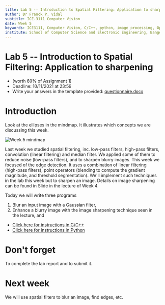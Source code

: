 ```yaml
---
title: Lab 5 -- Introduction to Spatial Filtering: Application to sharpening.
author: Dr Franck P. Vidal
subtitle: ICE-3111 Computer Vision
date: Week 5
keywords: ICE3111, Computer Vision, C/C++, python, image processing, OpenCV, Bangor University, School of Computer Science and Electronic Engineering
institute: School of Computer Science and Electronic Engineering, Bangor University
---
```


# Lab 5 -- Introduction to Spatial Filtering: Application to sharpening


- (worth 60% of Assignment 1)
- Deadline: 10/11/2021 at 23:59
- Write your answers in the template provided: [questionnaire.docx](https://github.com/effepivi/ICE-3111-Computer_Vision/raw/main/Labs/Lab-05/questionnaire.docx)

# Introduction

Look at the ellipses in the mindmap. It illustrates which concepts we are discussing this week.

![Week 5 mindmap](mindmap.png)

Last week we studied spatial filtering, inc. low-pass filters, high-pass filters, convolution (linear filtering) and median filter. We applied some of them to reduce noise (low-pass filters), and to sharpen blurry images.
This week we focused of the edge detection. It uses a combination of linear filtering (high-pass filters), point operators (blending to compute the gradient magnitude, and threshold segmentation). We'll implement such techniques in the lab this week but to sharpen an image. Details on image sharpening can be found in Slide in the lecture of Week 4.

Today we will write three programs:

1. Blur an input image with a Gaussian filter,
2. Enhance a blurry image with the image sharpening technique seen in the lecture, and
<!-- 3. Find edges in an image. -->

- [Click here for instructions in C/C++](C-CXX.md)
- [Click here for instructions in Python](Python.md)

# Don't forget

To complete the lab report and to submit it.

# Next week

We will use spatial filters to blur an image, find edges, etc.
